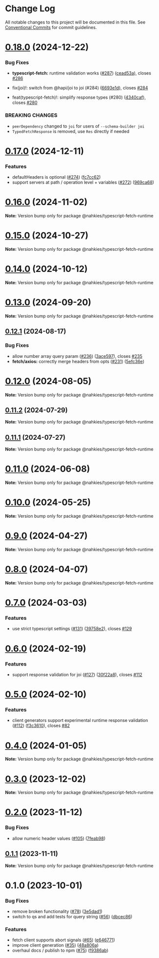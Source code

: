 # Change Log

All notable changes to this project will be documented in this file.
See [Conventional Commits](https://conventionalcommits.org) for commit guidelines.

# [0.18.0](https://github.com/mnahkies/openapi-code-generator/compare/v0.17.0...v0.18.0) (2024-12-22)

### Bug Fixes

- **typescript-fetch:** runtime validation works ([#287](https://github.com/mnahkies/openapi-code-generator/issues/287)) ([cead53a](https://github.com/mnahkies/openapi-code-generator/commit/cead53a25272764b012925115d247eb5cd619d49)), closes [#286](https://github.com/mnahkies/openapi-code-generator/issues/286)

- fix(joi)!: switch from @hapi/joi to joi (#284) ([6693e1d](https://github.com/mnahkies/openapi-code-generator/commit/6693e1de7b635bf99b3b41a1f41f66932697d416)), closes [#284](https://github.com/mnahkies/openapi-code-generator/issues/284)
- feat(typescript-fetch)!: simplify response types (#280) ([4340caf](https://github.com/mnahkies/openapi-code-generator/commit/4340caf009684a9034d1b90e4dc4753ab174e131)), closes [#280](https://github.com/mnahkies/openapi-code-generator/issues/280)

### BREAKING CHANGES

- `peerDependency` changed to `joi` for users of
  `--schema-builder joi`
- `TypedFetchResponse` is removed, use `Res` directly if
  needed

# [0.17.0](https://github.com/mnahkies/openapi-code-generator/compare/v0.16.0...v0.17.0) (2024-12-11)

### Features

- defaultHeaders is optional ([#274](https://github.com/mnahkies/openapi-code-generator/issues/274)) ([fc7cc62](https://github.com/mnahkies/openapi-code-generator/commit/fc7cc62cf26d84543606fb52b0a8edaa61655046))
- support servers at path / operation level + variables ([#272](https://github.com/mnahkies/openapi-code-generator/issues/272)) ([969ca68](https://github.com/mnahkies/openapi-code-generator/commit/969ca68e9e069a80b42d6a050cfd7a8cdbbfeb91))

# [0.16.0](https://github.com/mnahkies/openapi-code-generator/compare/v0.15.0...v0.16.0) (2024-11-02)

**Note:** Version bump only for package @nahkies/typescript-fetch-runtime

# [0.15.0](https://github.com/mnahkies/openapi-code-generator/compare/v0.14.0...v0.15.0) (2024-10-27)

**Note:** Version bump only for package @nahkies/typescript-fetch-runtime

# [0.14.0](https://github.com/mnahkies/openapi-code-generator/compare/v0.13.0...v0.14.0) (2024-10-12)

**Note:** Version bump only for package @nahkies/typescript-fetch-runtime

# [0.13.0](https://github.com/mnahkies/openapi-code-generator/compare/v0.12.1...v0.13.0) (2024-09-20)

**Note:** Version bump only for package @nahkies/typescript-fetch-runtime

## [0.12.1](https://github.com/mnahkies/openapi-code-generator/compare/v0.12.0...v0.12.1) (2024-08-17)

### Bug Fixes

- allow number array query param ([#236](https://github.com/mnahkies/openapi-code-generator/issues/236)) ([3ace597](https://github.com/mnahkies/openapi-code-generator/commit/3ace597489bde7103bc8b3fbae6f11238c5c3fdf)), closes [#235](https://github.com/mnahkies/openapi-code-generator/issues/235)
- **fetch/axios:** correctly merge headers from opts ([#231](https://github.com/mnahkies/openapi-code-generator/issues/231)) ([5efc36e](https://github.com/mnahkies/openapi-code-generator/commit/5efc36e5c15d3995c46486677ccce680a5c95602))

# [0.12.0](https://github.com/mnahkies/openapi-code-generator/compare/v0.11.2...v0.12.0) (2024-08-05)

**Note:** Version bump only for package @nahkies/typescript-fetch-runtime

## [0.11.2](https://github.com/mnahkies/openapi-code-generator/compare/v0.11.1...v0.11.2) (2024-07-29)

**Note:** Version bump only for package @nahkies/typescript-fetch-runtime

## [0.11.1](https://github.com/mnahkies/openapi-code-generator/compare/v0.11.0...v0.11.1) (2024-07-27)

**Note:** Version bump only for package @nahkies/typescript-fetch-runtime

# [0.11.0](https://github.com/mnahkies/openapi-code-generator/compare/v0.10.0...v0.11.0) (2024-06-08)

**Note:** Version bump only for package @nahkies/typescript-fetch-runtime

# [0.10.0](https://github.com/mnahkies/openapi-code-generator/compare/v0.9.0...v0.10.0) (2024-05-25)

**Note:** Version bump only for package @nahkies/typescript-fetch-runtime

# [0.9.0](https://github.com/mnahkies/openapi-code-generator/compare/v0.8.0...v0.9.0) (2024-04-27)

**Note:** Version bump only for package @nahkies/typescript-fetch-runtime

# [0.8.0](https://github.com/mnahkies/openapi-code-generator/compare/v0.7.0...v0.8.0) (2024-04-07)

**Note:** Version bump only for package @nahkies/typescript-fetch-runtime

# [0.7.0](https://github.com/mnahkies/openapi-code-generator/compare/v0.6.0...v0.7.0) (2024-03-03)

### Features

- use strict typescript settings ([#131](https://github.com/mnahkies/openapi-code-generator/issues/131)) ([39758e2](https://github.com/mnahkies/openapi-code-generator/commit/39758e2f23d24adde3218e6ce32863e0fd587f7d)), closes [#129](https://github.com/mnahkies/openapi-code-generator/issues/129)

# [0.6.0](https://github.com/mnahkies/openapi-code-generator/compare/v0.5.0...v0.6.0) (2024-02-19)

### Features

- support response validation for joi ([#127](https://github.com/mnahkies/openapi-code-generator/issues/127)) ([30f22a8](https://github.com/mnahkies/openapi-code-generator/commit/30f22a87b6465d251e1154216f708ea4fb9d5dc3)), closes [#112](https://github.com/mnahkies/openapi-code-generator/issues/112)

# [0.5.0](https://github.com/mnahkies/openapi-code-generator/compare/v0.4.0...v0.5.0) (2024-02-10)

### Features

- client generators support experimental runtime response validation ([#112](https://github.com/mnahkies/openapi-code-generator/issues/112)) ([f3c3610](https://github.com/mnahkies/openapi-code-generator/commit/f3c361074db22d3de0db044d34cffd2e36772429)), closes [#82](https://github.com/mnahkies/openapi-code-generator/issues/82)

# [0.4.0](https://github.com/mnahkies/openapi-code-generator/compare/v0.3.0...v0.4.0) (2024-01-05)

**Note:** Version bump only for package @nahkies/typescript-fetch-runtime

# [0.3.0](https://github.com/mnahkies/openapi-code-generator/compare/v0.2.0...v0.3.0) (2023-12-02)

**Note:** Version bump only for package @nahkies/typescript-fetch-runtime

# [0.2.0](https://github.com/mnahkies/openapi-code-generator/compare/v0.1.1...v0.2.0) (2023-11-12)

### Bug Fixes

- allow numeric header values ([#105](https://github.com/mnahkies/openapi-code-generator/issues/105)) ([7feab98](https://github.com/mnahkies/openapi-code-generator/commit/7feab98733584221c28dd1f9b8e1f3097d58e28f))

## [0.1.1](https://github.com/mnahkies/openapi-code-generator/compare/v0.1.0...v0.1.1) (2023-11-11)

**Note:** Version bump only for package @nahkies/typescript-fetch-runtime

# 0.1.0 (2023-10-01)

### Bug Fixes

- remove broken functionality ([#78](https://github.com/mnahkies/openapi-code-generator/issues/78)) ([3e5dad1](https://github.com/mnahkies/openapi-code-generator/commit/3e5dad197d893eef847686d6ccfa19f046d7308e))
- switch to qs and add tests for query string ([#56](https://github.com/mnahkies/openapi-code-generator/issues/56)) ([dbcec86](https://github.com/mnahkies/openapi-code-generator/commit/dbcec86d19932a1ed3180934bebea811c240aff7))

### Features

- fetch client supports abort signals ([#65](https://github.com/mnahkies/openapi-code-generator/issues/65)) ([e646771](https://github.com/mnahkies/openapi-code-generator/commit/e646771a75643e8b53525ef9693c082ab372c22d))
- improve client generation ([#35](https://github.com/mnahkies/openapi-code-generator/issues/35)) ([48a806a](https://github.com/mnahkies/openapi-code-generator/commit/48a806a18480565e4299f2b37555bf630f864258))
- overhaul docs / publish to npm ([#75](https://github.com/mnahkies/openapi-code-generator/issues/75)) ([f9386ab](https://github.com/mnahkies/openapi-code-generator/commit/f9386ab74ef3e7c6eff7040bd86d4efeccdfd868))
